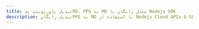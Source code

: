 ---title: تبدیل پاورپوینت بهMD، PPS به MD مبدل رایگان یا Nodejs SDKdescription: تبدیل رایگانPPS به MD با استفاده از Nodejs Cloud APIs & SDK. همچنین اسناد Microsoft PowerPoint را در Cloud ایجاد، ویرایش و رندر کنید.---